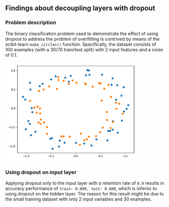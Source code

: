 ## Findings about decoupling layers with dropout

### Problem description

The binary classification problem used to demonstrate the effect of using dropout to address the problem of overfitting
is contrived by means of the scikit-learn `make_circles()` function. Specifically, the dataset consists of 100 examples
(with a 30/70 train/test split) with 2 input features and a noise of 0.1.

<img src="images/problem.png" width="420">

### Using dropout on input layer

Applying dropout only to the input layer with a retention rate of `0.9` results in accuracy performance of `train: 0.800,
test: 0.600`, which is inferior to using dropout on the hidden layer. The reason for this result might be due to the
small training dataset with only 2 input variables and 30 examples.
